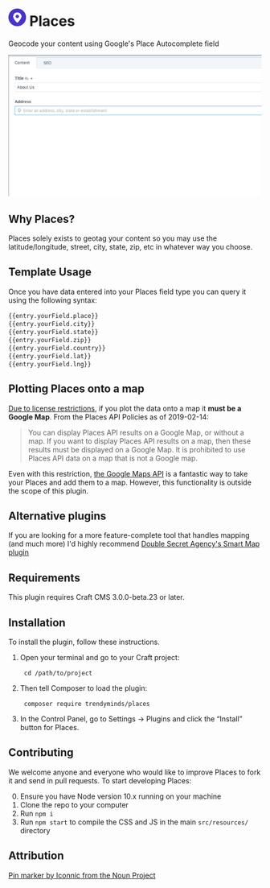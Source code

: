 # <img src="src/icon.svg" width="35" alt="Places icon"> Places

Geocode your content using Google's Place Autocomplete field

![Screenshot](resources/img/demo-loop.gif)

## Why Places?

Places solely exists to geotag your content so you may use the latitude/longitude, street, city, state, zip, etc in whatever way you choose.

## Template Usage

Once you have data entered into your Places field type you can query it using the following syntax:

```twig
{{entry.yourField.place}}
{{entry.yourField.city}}
{{entry.yourField.state}}
{{entry.yourField.zip}}
{{entry.yourField.country}}
{{entry.yourField.lat}}
{{entry.yourField.lng}}
```

## Plotting Places onto a map

[Due to license restrictions](https://developers.google.com/places/web-service/policies), if you plot the data onto a map it **must be a Google Map**. From the Places API Policies as of 2019-02-14:

> You can display Places API results on a Google Map, or without a map. If you want to display Places API results on a map, then these results must be displayed on a Google Map. It is prohibited to use Places API data on a map that is not a Google map.

Even with this restriction, [the Google Maps API](https://developers.google.com/maps/documentation/javascript/tutorial) is a fantastic way to take your Places and add them to a map. However, this functionality is outside the scope of this plugin.

## Alternative plugins

If you are looking for a more feature-complete tool that handles mapping (and much more) I'd highly recommend [Double Secret Agency's Smart Map plugin](http://plugins.craftcms.com/smart-map)

## Requirements

This plugin requires Craft CMS 3.0.0-beta.23 or later.

## Installation

To install the plugin, follow these instructions.

1. Open your terminal and go to your Craft project:

        cd /path/to/project

2. Then tell Composer to load the plugin:

        composer require trendyminds/places

3. In the Control Panel, go to Settings → Plugins and click the “Install” button for Places.

## Contributing

We welcome anyone and everyone who would like to improve Places to fork it and send in pull requests. To start developing Places:

0. Ensure you have Node version 10.x running on your machine
1. Clone the repo to your computer
2. Run `npm i`
3. Run `npm start` to compile the CSS and JS in the main `src/resources/` directory

## Attribution
[Pin marker by Iconnic from the Noun Project](https://thenounproject.com/search/?q=pin&i=2207989)

